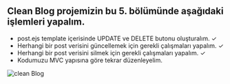 
## Clean Blog projemizin bu 5. bölümünde aşağıdaki işlemleri yapalım.

- post.ejs template içerisinde UPDATE ve DELETE butonu oluşturalım. ✓
- Herhangi bir post verisini güncellemek için gerekli çalışmaları yapalım. ✓
- Herhangi bir post verisini silmek için gerekli çalışmaları yapalım. ✓
- Kodumuzu MVC yapısına göre tekrar düzenleyelim.

![clean Blog](https://i.ibb.co/3rVCrvc/ezgif-com-gif-maker-1.gif)

